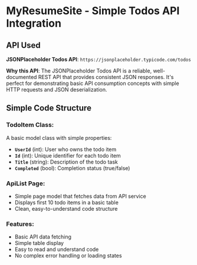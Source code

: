 # MyResumeSite - Simple Todos API Integration

## API Used
**JSONPlaceholder Todos API**: `https://jsonplaceholder.typicode.com/todos`

**Why this API**: The JSONPlaceholder Todos API is a reliable, well-documented REST API that provides consistent JSON responses. It's perfect for demonstrating basic API consumption concepts with simple HTTP requests and JSON deserialization.

## Simple Code Structure

### TodoItem Class:
A basic model class with simple properties:
- **`UserId`** (int): User who owns the todo item
- **`Id`** (int): Unique identifier for each todo item  
- **`Title`** (string): Description of the todo task
- **`Completed`** (bool): Completion status (true/false)

### ApiList Page:
- Simple page model that fetches data from API service
- Displays first 10 todo items in a basic table
- Clean, easy-to-understand code structure

### Features:
- Basic API data fetching
- Simple table display
- Easy to read and understand code
- No complex error handling or loading states

